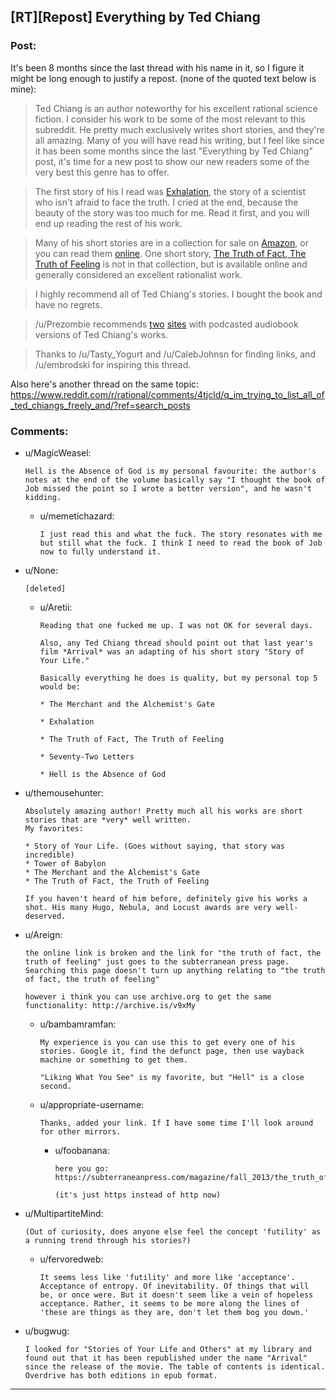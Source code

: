 ## [RT][Repost] Everything by Ted Chiang

### Post:

It's been 8 months since the last thread with his name in it, so I figure it might be long enough to justify a repost. (none of the quoted text below is mine):

>Ted Chiang is an author noteworthy for his excellent rational science fiction. I consider his work to be some of the most relevant to this subreddit. He pretty much exclusively writes short stories, and they're all amazing. Many of you will have read his writing, but I feel like since it has been some months since the last "Everything by Ted Chiang" post, it's time for a new post to show our new readers some of the very best this genre has to offer.

>The first story of his I read was [Exhalation](http://www.nightshadebooks.com/Downloads/Exhalation%20-%20Ted%20Chiang.html), the story of a scientist who isn't afraid to face the truth. I cried at the end, because the beauty of the story was too much for me. Read it first, and you will end up reading the rest of his work.

>Many of his short stories are in a collection for sale on [Amazon](http://www.amazon.com/Stories-Your-Life-Others-Chiang/dp/1931520720/), or you can read them [online](http://archive.is/v9xMy). One short story, [The Truth of Fact, The Truth of Feeling](http://subterraneanpress.com/magazine/fall_2013/the_truth_of_fact_the_truth_of_feeling_by_ted_chiang) is not in that collection, but is available online and generally considered an excellent rationalist work.

>I highly recommend all of Ted Chiang's stories. I bought the book and have no regrets.

>/u/Prezombie recommends [two](http://www.sffaudio.com/?p=30099) [sites](https://archive.org/search.php?query=ted%20chiang) with podcasted audiobook versions of Ted Chiang's works.

>Thanks to /u/Tasty_Yogurt and /u/CalebJohnsn for finding links, and /u/embrodski for inspiring this thread.

Also here's another thread on the same topic: https://www.reddit.com/r/rational/comments/4tjcld/q_im_trying_to_list_all_of_ted_chiangs_freely_and/?ref=search_posts

### Comments:

- u/MagicWeasel:
  ```
  Hell is the Absence of God is my personal favourite: the author's notes at the end of the volume basically say "I thought the book of Job missed the point so I wrote a better version", and he wasn't kidding.
  ```

  - u/memetichazard:
    ```
    I just read this and what the fuck. The story resonates with me but still what the fuck. I think I need to read the book of Job now to fully understand it.
    ```

- u/None:
  ```
  [deleted]
  ```

  - u/Aretii:
    ```
    Reading that one fucked me up. I was not OK for several days.

    Also, any Ted Chiang thread should point out that last year's film *Arrival* was an adapting of his short story "Story of Your Life."

    Basically everything he does is quality, but my personal top 5 would be:

    * The Merchant and the Alchemist's Gate

    * Exhalation

    * The Truth of Fact, The Truth of Feeling

    * Seventy-Two Letters

    * Hell is the Absence of God
    ```

- u/themousehunter:
  ```
  Absolutely amazing author! Pretty much all his works are short stories that are *very* well written.
  My favorites:

  * Story of Your Life. (Goes without saying, that story was incredible)
  * Tower of Babylon
  * The Merchant and the Alchemist's Gate
  * The Truth of Fact, the Truth of Feeling

  If you haven't heard of him before, definitely give his works a shot. His many Hugo, Nebula, and Locust awards are very well-deserved.
  ```

- u/Areign:
  ```
  the online link is broken and the link for "the truth of fact, the truth of feeling" just goes to the subterranean press page. Searching this page doesn't turn up anything relating to "the truth of fact, the truth of feeling"

  however i think you can use archive.org to get the same functionality: http://archive.is/v9xMy
  ```

  - u/bambamramfan:
    ```
    My experience is you can use this to get every one of his stories. Google it, find the defunct page, then use wayback machine or something to get them.

    "Liking What You See" is my favorite, but "Hell" is a close second.
    ```

  - u/appropriate-username:
    ```
    Thanks, added your link. If I have some time I'll look around for other mirrors.
    ```

    - u/foobanana:
      ```
      here you go:
      https://subterraneanpress.com/magazine/fall_2013/the_truth_of_fact_the_truth_of_feeling_by_ted_chiang

      (it's just https instead of http now)
      ```

- u/MultipartiteMind:
  ```
  (Out of curiosity, does anyone else feel the concept 'futility' as a running trend through his stories?)
  ```

  - u/fervoredweb:
    ```
    It seems less like 'futility' and more like 'acceptance'. Acceptance of entropy. Of inevitability. Of things that will be, or once were. But it doesn't seem like a vein of hopeless acceptance. Rather, it seems to be more along the lines of 'these are things as they are, don't let them bog you down.'
    ```

- u/bugwug:
  ```
  I looked for "Stories of Your Life and Others" at my library and found out that it has been republished under the name "Arrival" since the release of the movie. The table of contents is identical. Overdrive has both editions in epub format.
  ```

---

